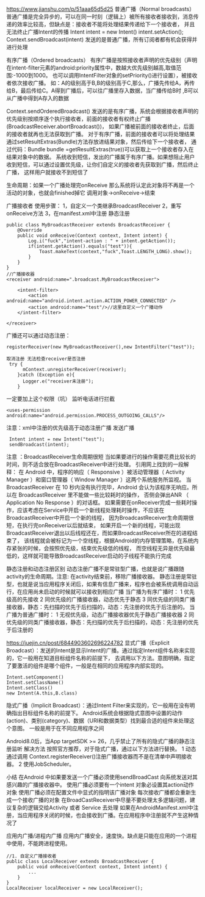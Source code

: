 https://www.jianshu.com/p/51aaa65d5d25
普通广播（Normal broadcasts）
普通广播是完全异步的，可以在同一时刻（逻辑上）被所有接收者接收到，消息传递的效率比较高，但缺点是：接收者不能将处理结果传递给下一个接收者，
  并且无法终止广播Intent的传播
Intent intent = new Intent()
intent.setAction();
Context.sendBroadcast(intent)  发送的是普通广播，所有订阅者都有机会获得并进行处理

有序广播（Ordered broadcasts）
有序广播是按照接收者声明的优先级别（声明在intent-filter元素的android:priority属性中，数越大优先级别越高,取值范围:-1000到1000。
   也可以调用IntentFilter对象的setPriority()进行设置），被接收者依次接收广播。
    如：A的级别高于B,B的级别高于C,那么，广播先传给A，再传给B，最后传给C。A得到广播后，可以往广播里存入数据，当广播传给B时
   ,B可以从广播中得到A存入的数据
    
  Context.sendOrderedBroadcast()
  发送的是有序广播，系统会根据接收者声明的优先级别按顺序逐个执行接收者，前面的接收者有权终止广播(BroadcastReceiver.abortBroadcast())，
     如果广播被前面的接收者终止，后面的接收者就再也无法获取到广播。
  对于有序广播，前面的接收者可以将处理结果通过setResultExtras(Bundle)方法存放进结果对象，然后传给下一个接收者，
    通过代码：Bundle bundle =getResultExtras(true))可以获取上一个接收者存入在结果对象中的数据。
  系统收到短信，发出的广播属于有序广播。如果想阻止用户收到短信，可以通过设置优先级，让你们自定义的接收者先获取到广播，然后终止广播，
     这样用户就接收不到短信了
  
生命周期：如果一个广播处理完onReceive 那么系统将认定此对象将不再是一个活动的对象，也就会finished掉它
   调用对象->onReceive->结束

广播接收者
使用步骤：
1，自定义一个类继承BroadcastReceiver
2，重写onReceive方法
3，在manifest.xml中注册   静态注册
```
public class MyBroadcastReceiver extends BroadcastReceiver {
    @Override
    public void onReceive(Context context, Intent intent) {
        Log.i("fuck","intent-action : " + intent.getAction());
        if(intent.getAction().equals("test")){
            Toast.makeText(context,"fuck",Toast.LENGTH_LONG).show();
        }
    }
}
//广播接收器
<receiver android:name=".broadcast.MyBroadcastReceiver">

    <intent-filter>
        <action android:name="android.intent.action.ACTION_POWER_CONNECTED" />
        <action android:name="test"/>//这里自定义一个广播动作
    </intent-filter>

</receiver>
```
广播还可以通过动态注册：
```
registerReceiver(new MyBroadcastReceiver(),new IntentFilter("test"));

取消注册 无法检查receiver是否注册
 try {
      mContext.unregisterReceiver(receiver);
    }catch (Exception e){
      Logger.e("receiver未注册");
    }
```
一定要加上这个权限（坑）  监听电话进行拦截
```
<uses-permission android:name="android.permission.PROCESS_OUTGOING_CALLS"/>
```
注意：xml中注册的优先级高于动态注册广播
发送广播
```
 Intent intent = new Intent("test");
 sendBroadcast(intent);
```

注意 ：BroadcastReceiver生命周期很短
当如果要进行的操作需要花费比较长的时间，则不适合放在BroadcastReceiver中进行处理。
引用网上找到的一段解释：
在 Android 中，程序的响应（ Responsive ）被活动管理器（ Activity Manager ）和窗口管理器（ Window Manager ）这两个系统服务所监视。
当 BroadcastReceiver 在 10 秒内没有执行完毕，Android 会认为该程序无响应。所以在 BroadcastReceiver 里不能做一些比较耗时的操作，
否侧会弹出ANR （ Application No Response ）的对话框。
如果需要在onReceiver完成一些耗时操作，应该考虑在Service中开启一个新线程处理耗时操作，不应该在BroadcastReceiver中开启一个新的线程，
  因为BroadcastReceiver生命周期很短，在执行完onReceiver以后就结束，
  如果开启一个新的线程，可能出现BroadcastReceiver退出以后线程还在，而如果BroadcastReceiver所在的进程结束了，
  该线程就会被标记为一个空线程，根据Android的内存管理策略，在系统内存紧张的时候，会按照优先级，结束优先级低的线程，
  而空线程无异是优先级最低的，这样就可能导致BroadcastReceiver启动的子线程不能执行完成



静态注册和动态注册区别
动态注册广播不是常驻型广播，也就是说广播跟随activity的生命周期。注意: 在activity结束前，移除广播接收器。
静态注册是常驻型，也就是说当应用程序关闭后，如果有信息广播来，程序也会被系统调用自动运行，在应用尚未启动的时候就可以接收到相应广播
当广播为有序广播时：
1 优先级高的先接收
2 同优先级的广播接收器，动态优先于静态
3 同优先级的同类广播接收器，静态：先扫描的优先于后扫描的，动态：先注册的优先于后注册的。
当广播为普通广播时：
1 无视优先级，动态广播接收器优先于静态广播接收器
2 同优先级的同类广播接收器，静态：先扫描的优先于后扫描的，动态：先注册的优先于后注册的

https://juejin.cn/post/6844903602696224782
显式广播（Explicit Broadcast）：发送的Intent是显示Intent的广播。通过指定Intent组件名称来实现的，它一般用在知道目标组件名称的前提下，
去调用以下方法。意图明确，指定了要激活的组件是哪个组件，一般是在相同的应用程序内部实现的。
```
Intent.setComponent()
Intent.setClassName()
Intent.setClass()
new Intent(A.this,B.class)
```
隐式广播（Implicit Broadcast）：通过Intent Filter来实现的，它一般用在没有明确指出目标组件名称的前提下。
Android系统会根据隐式意图中设置的动作(action)、类别(category)、数据（URI和数据类型）找到最合适的组件来处理这个意图。
一般是用于在不同应用程序之间

Android8.0后，当App targetSDK >= 26，几乎禁止了所有的隐式广播的静态注册监听
解决方法
按照官方推荐，对于隐式广播，通过以下方法进行替换。
1 动态通过调用 Context.registerReceiver()注册广播接收器而不是在清单中声明接收器。
2 使用JobScheduler。


小结
在Android 中如果要发送一个广播必须使用sendBroadCast 向系统发送对其感兴趣的广播接收器中。
使用广播必须要有一个intent 对象必设置其action动作对象
使用广播必须在配置文件中显式的指明该广播对象
每次接收广播都会重新生成一个接收广播的对象
在BroadCastReceiver中尽量不要处理太多逻辑问题，建议复杂的逻辑交给Activity 或者 Service 去处理
如果在AndroidManifest.xml中注册，当应用程序关闭的时候，也会接收到广播。在应用程序中注册就不产生这种情况了




应用内广播/进程内广播
应用内广播安全，速度快。缺点是只能在应用的一个进程中使用，不能跨进程使用。
```
//1. 自定义广播接收者
public class LocalReceiver extends BroadcastReceiver {
    public void onReceive(Context context, Intent intent) {
        ...
    }
}
LocalReceiver localReceiver = new LocalReceiver();


